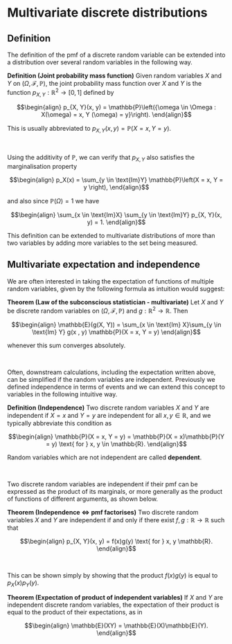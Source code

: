 # Multivariate discrete distributions

## Definition

The definition of the pmf of a discrete random variable can be extended into a
distribution over several random variables in the following way.

<div class='definition'>

**Definition (Joint probability mass function)** Given random variables $X$
 and $Y$ on $(\Omega, \mathcal{F}, \mathbb{P})$, the joint probability mass
  function over $X$ and $Y$ is the function $p_{X, Y} : \mathbb{R}^2 \to [0
  , 1]$ defined by
  
$$\begin{align}
p_{X, Y}(x, y) = \mathbb{P}\left({\omega \in \Omega : X(\omega) = x, Y
(\omega) = y}\right).
\end{align}$$

This is usually abbreviated to $p_{X, Y}(x, y) = \mathbb{P}\left(X = x, Y = y\right)$.

</div>

<br>

Using the additivity of $\mathbb{P}$, we can verify that $p_{X, Y}$ also
 satisfies the marginalisation property

$$\begin{align} p_X(x) = \sum_{y \in \text{Im}Y} \mathbb{P}\left(X = x, Y = y
\right),
\end{align}$$

and also since $\mathbb{P}(\Omega) = 1$ we have

$$\begin{align}
\sum_{x \in \text{Im}X} \sum_{y \in \text{Im}Y} p_{X, Y}(x, y) = 1.
\end{align}$$

This definition can be extended to multivariate distributions of more than
 two variables by adding more variables to the set being measured.
 
 ## Multivariate expectation and independence
 
We are often interested in taking the expectation of functions of multiple
 random variables, given by the following formula as intuition would suggest:
 
<div class='theorem'>

**Theorem (Law of the subconscious statistician - multivariate)** Let $X$ and
 $Y$ be discrete random variables on $(\Omega, \mathcal{F}, \mathbb{P})$ and
  $g : \mathbb{R}^2 \to \mathbb{R}$. Then
  
  $$\begin{align}
  \mathbb{E}(g(X, Y)) = \sum_{x \in \text{Im} X}\sum_{y \in \text{Im} Y} g(x
  , y) \mathbb{P}(X = x, Y = y)
  \end{align}$$
  
  whenever this sum converges absolutely.
  
</div>

<br>

Often, downstream calculations, including the expectation written above, can
 be simplified if the random variables are independent. Previously we defined
  independence in terms of events and we can extend this concept to variables
   in the following intuitive way.

<div class='definition'>

**Definition (Independence)** Two discrete random variables $X$ and $Y$ are
 independent if ${X = x}$ and ${Y = y}$ are independent for all $x, y \in
  \mathbb{R}$, and we typically abbreviate this condition as
  
  $$\begin{align}
  \mathbb{P}(X = x, Y = y) = \mathbb{P}(X = x)\mathbb{P}(Y = y) \text{ for
   } x, y \in \mathbb{R}.
  \end{align}$$
  
  Random variables which are not independent are called **dependent**.
  
</div>

<br>

Two discrete random variables are independent if their pmf can be expressed
 as the product of its marginals, or more generally as the product of
  functions of different arguments, as shown below.
  
 
<div class='theorem'>

**Theorem (Independence $\iff$ pmf factorises)** Two discrete random
 variables $X$ and $Y$ are independent if and only if there exist $f, g
  : \mathbb{R} \to \mathbb{R}$ such that
  
  $$\begin{align}
  p_{X, Y}(x, y) = f(x)g(y) \text{ for } x, y \mathbb{R}.
  \end{align}$$
  
</div>

<br>

This can be shown simply by showing that the product $f(x)g(y)$ is equal to
 $p_X(x)p_Y(y)$.
 
<div class='theorem'>

**Theorem (Expectation of product of independent variables)** If $X$ and $Y$ are
 independent discrete random variables, the expectation of their product is
  equal to the product of their expectations, as in
  
  $$\begin{align}
  \mathbb{E}(XY) = \mathbb{E}(X)\mathbb{E}(Y).
  \end{align}$$

</div>

<br>



